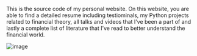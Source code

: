 This is the source code of my personal website. On this website, you are able to find a detailed resume including testiominals, my Python projects related to financial theory, all talks and videos that I’ve been a part of and lastly a complete list of literature that I’ve read to better understand the financial world.

![image](https://github.com/JerBouma/jerbouma.github.io/assets/46355364/4e6ef4f6-03ee-434b-a2bd-3165d86336c9)

